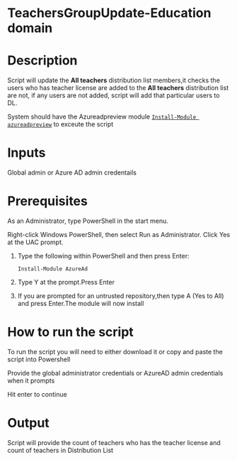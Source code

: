 # TeachersGroupUpdate-Education domain

# Description
Script will update the **All teachers** distribution list members,it checks the users who has teacher license are added to the **All teachers** distribution list are not, if any users are not added, script will add that particular users to DL.

System should have the Azureadpreview module [`Install-Module azureadpreview`](https://docs.microsoft.com/en-us/powershell/azure/active-directory/install-adv2?view=azureadps-2.0-preview#installing-the-azure-ad-module) to exceute the script

# Inputs
Global admin or Azure AD admin credentails 

# Prerequisites
As an Administrator, type PowerShell in the start menu. 

Right-click Windows PowerShell, then select Run as Administrator. Click Yes at the UAC prompt.
1.	Type the following within PowerShell and then press Enter:

     `Install-Module AzureAd`

2.	Type Y at the prompt.Press Enter

3.	If you are prompted for an untrusted repository,then type A (Yes to All) and press Enter.The module will now install

# How to run the script
To run the script you will need to either download it or copy and paste the script into Powershell

Provide the global administrator credentials or AzureAD admin credentials when it prompts

Hit enter to continue

# Output
Script will provide the count of teachers who has the teacher license and count of teachers in Distribution List
